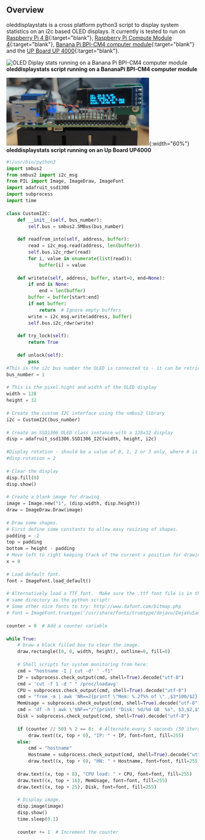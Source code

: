 ## Overview

oleddisplaystats is a cross platform python3 script to display system statistics on an i2c based OLED displays. It currently is tested to run on [Raspberry Pi 4 B](https://www.raspberrypi.com/products/raspberry-pi-4-model-b/){:target="blank"}, [Raspberry Pi Compute Module 4](https://www.raspberrypi.com/products/compute-module-4/?variant=raspberry-pi-cm4001000){:target="blank"}, [Banana Pi BPI-CM4 computer module](https://wiki.banana-pi.org/Banana_Pi_BPI-CM4){:target="blank"} and the [UP Board UP 4000](https://up-board.org/up-4000/){:target="blank"}.

![OLED Diplay stats running on a Banana Pi BPI-CM4 computer module](docs/assets/images/oled.gif)<br/>
**oleddisplaystats script running on a BananaPi BPI-CM4 computer module**

![OLED Diplay stats running on an Up Board UP4000](docs/assets/images/up4000.gif){:width="60%"}<br/>
**oleddisplaystats script running on an Up Board UP4000**


```python
#!/usr/bin/python3
import smbus2
from smbus2 import i2c_msg
from PIL import Image, ImageDraw, ImageFont
import adafruit_ssd1306
import subprocess
import time

class CustomI2C:
    def __init__(self, bus_number):
        self.bus = smbus2.SMBus(bus_number)

    def readfrom_into(self, address, buffer):
        read = i2c_msg.read(address, len(buffer))
        self.bus.i2c_rdwr(read)
        for i, value in enumerate(list(read)):
            buffer[i] = value

    def writeto(self, address, buffer, start=0, end=None):
        if end is None:
            end = len(buffer)
        buffer = buffer[start:end]
        if not buffer:
            return  # Ignore empty buffers
        write = i2c_msg.write(address, buffer)
        self.bus.i2c_rdwr(write)

    def try_lock(self):
        return True

    def unlock(self):
        pass
#This is the i2c bus number the OLED is connected to - it can be retrieved via i2cdetect -y -r [x] where x is the bus
bus_number = 1

# This is the pixel hight and width of the OLED display
width = 128
height = 32

# Create the custom I2C interface using the smbus2 library
i2c = CustomI2C(bus_number)

# Create an SSD1306 OLED class instance with a 128x32 display
disp = adafruit_ssd1306.SSD1306_I2C(width, height, i2c)

#Display rotation - should be a value of 0, 1, 2 or 3 only, where 0 is no rotation (default), 1 is rotate 90° clockwise, 2 is 180° rotation and 3 represents 270° rotation.
#disp.rotation = 2

# Clear the display
disp.fill(0)
disp.show()

# Create a blank image for drawing
image = Image.new("1", (disp.width, disp.height))
draw = ImageDraw.Draw(image)

# Draw some shapes.
# First define some constants to allow easy resizing of shapes.
padding = -2
top = padding
bottom = height - padding
# Move left to right keeping track of the current x position for drawing shapes.
x = 0

# Load default font.
font = ImageFont.load_default()

# Alternatively load a TTF font.  Make sure the .ttf font file is in the
# same directory as the python script!
# Some other nice fonts to try: http://www.dafont.com/bitmap.php
# font = ImageFont.truetype('/usr/share/fonts/truetype/dejavu/DejaVuSans.ttf', 9)

counter = 0  # Add a counter variable

while True:
    # Draw a black filled box to clear the image.
    draw.rectangle((0, 0, width, height), outline=0, fill=0)

    # Shell scripts for system monitoring from here:
    cmd = "hostname -I | cut -d' ' -f1"
    IP = subprocess.check_output(cmd, shell=True).decode("utf-8")
    cmd = 'cut -f 1 -d " " /proc/loadavg'
    CPU = subprocess.check_output(cmd, shell=True).decode("utf-8")
    cmd = "free -m | awk 'NR==2{printf \"Mem: %.2f%% of \" ,$3*100/$2}' && free -hm | awk 'NR==2{printf \"%s\", $2}'"
    MemUsage = subprocess.check_output(cmd, shell=True).decode("utf-8")
    cmd = 'df -h | awk \'$NF=="/"{printf "Disk: %d/%d GB  %s", $3,$2,$5}\''
    Disk = subprocess.check_output(cmd, shell=True).decode("utf-8")

    if (counter // 50) % 2 == 0:  # Alternate every 5 seconds (50 iterations)
        draw.text((x, top + 0), "IP: " + IP, font=font, fill=255)
    else:
        cmd = "hostname"
        Hostname = subprocess.check_output(cmd, shell=True).decode("utf-8")
        draw.text((x, top + 0), "HN: " + Hostname, font=font, fill=255)

    draw.text((x, top + 8), "CPU load: " + CPU, font=font, fill=255)
    draw.text((x, top + 16), MemUsage, font=font, fill=255)
    draw.text((x, top + 25), Disk, font=font, fill=255)

    # Display image.
    disp.image(image)
    disp.show()
    time.sleep(0.1)

    counter += 1  # Increment the counter
```

<!-- {% include advertisements.html %} -->